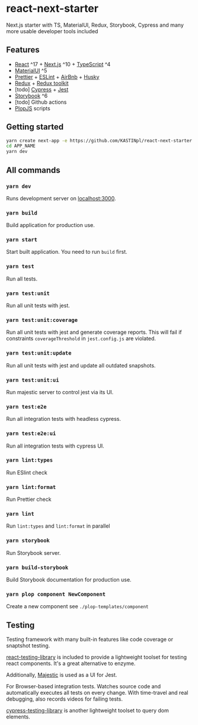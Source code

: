 # react-next-starter

Next.js starter with TS, MaterialUI, Redux, Storybook, Cypress and many more usable developer tools included

## Features

- [React](https://github.com/facebook/react/) ^17 + [Next.js](https://nextjs.org) ^10 + [TypeScript](https://github.com/Microsoft/TypeScript) ^4
- [MaterialUI](https://material-ui.com) ^5
- [Prettier](https://github.com/prettier/prettier) + [ESLint](https://github.com/eslint/eslint) + [AirBnb](https://github.com/airbnb/javascript/tree/master/packages/eslint-config-airbnb) + [Husky](https://github.com/typicode/husky)
- [Redux](https://redux.js.org) + [Redux toolkit](https://redux-toolkit.js.org)
- [todo] [Cypress](https://github.com/cypress-io/cypress) + [Jest](https://github.com/facebook/jest)
- [Storybook](https://github.com/storybooks/storybook) ^6
- [todo] Github actions
- [PlopJS](https://plopjs.com) scripts

## Getting started

```bash
yarn create next-app -e https://github.com/KASTINpl/react-next-starter APP_NAME
cd APP_NAME
yarn dev
```

## All commands

### `yarn dev`

Runs development server on [localhost:3000](http://localhost:3000).

### `yarn build`

Build application for production use.

### `yarn start`

Start built application. You need to run `build` first.

### `yarn test`

Run all tests.

### `yarn test:unit`

Run all unit tests with jest.

### `yarn test:unit:coverage`

Run all unit tests with jest and generate coverage reports. This will fail if constraints `coverageThreshold` in `jest.config.js` are violated.

### `yarn test:unit:update`

Run all unit tests with jest and update all outdated snapshots.

### `yarn test:unit:ui`

Run majestic server to control jest via its UI.

### `yarn test:e2e`

Run all integration tests with headless cypress.

### `yarn test:e2e:ui`

Run all integration tests with cypress UI.

### `yarn lint:types`

Run ESlint check

### `yarn lint:format`

Run Prettier check

### `yarn lint`

Run `lint:types` and `lint:format` in parallel

### `yarn storybook`

Run Storybook server.

### `yarn build-storybook`

Build Storybook documentation for production use.

### `yarn plop component NewComponent`

Create a new component
see `./plop-templates/component`

## Testing

Testing framework with many built-in features like code coverage or snaptshot testing.

[react-testing-library](https://github.com/testing-library/react-testing-library) is included to provide a lightweight toolset for testing react components. It's a great alternative to enzyme.

Additionally, [Majestic](https://github.com/Raathigesh/majestic/) is used as a UI for Jest.

For Browser-based integration tests. Watches source code and automatically executes all tests on every change. With time-travel and real debugging, also records videos for failing tests.

[cypress-testing-library](https://github.com/testing-library/cypress-testing-library) is another lightweight toolset to query dom elements.
